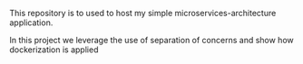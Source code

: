 This repository is to used to host my simple microservices-architecture application.

In this project we leverage the use of separation of concerns and show how dockerization is applied
